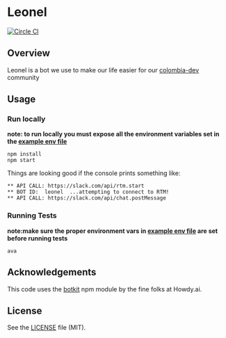 # Leonel
[![Circle CI](https://circleci.com/gh/buritica/leonel.svg?style=svg)](https://circleci.com/gh/buritica/leonel)

## Overview
Leonel is a bot we use to make our life easier for our [colombia-dev](http://colombia-dev.org) community

## Usage

### Run locally

**note: to run locally you must expose all the environment variables set in the [example env file][env]**

```
npm install
npm start
```

Things are looking good if the console prints something like:

```
** API CALL: https://slack.com/api/rtm.start
** BOT ID:  leonel  ...attempting to connect to RTM!
** API CALL: https://slack.com/api/chat.postMessage
```

### Running Tests
**note:make sure the proper environment vars in [example env file][env] are set before running tests**
```
ava
```

## Acknowledgements

This code uses the [botkit](https://github.com/howdyai/botkit) npm module by the fine folks at Howdy.ai.

## License

See the [LICENSE](LICENSE.md) file (MIT).

[env]: .envrc.example
